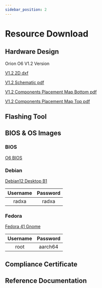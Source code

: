 ```yaml
---
sidebar_position: 2
---
```


# Resource Download

## Hardware Design

Orion O6 V1.2 Version

[V1.2 2D dxf](https://dl.radxa.com)

[V1.2 Schematic pdf](https://dl.radxa.com/orion/o6/hw/radxa_orion_o6_v1.20_schematic.pdf)

[V1.2 Components Placement Map Bottom pdf](https://dl.radxa.com/orion/o6/hw/radxa_orion_o6_v1.20_Components_Placement_map_bot.pdf)

[V1.2 Components Placement Map Top pdf](https://dl.radxa.com/orion/o6/hw/radxa_orion_o6_v1.20_Components_Placement_map_top.pdf)

## Flashing Tool

## BIOS & OS Images

### BIOS

[O6 BIOS](https://github.com/radxa-pkg/edk2-cix/releases)

### Debian

[Debian12 Desktop B1](https://dl.radxa.com/orion/o6/images/debian/orion-o6-debian12-preinstalled-desktop-b1.img.gz)

| Username | Password |
| :------: | :------: |
|  radxa   |  radxa   |

### Fedora

[Fedora 41 Gnome](https://openkoji.iscas.ac.cn/pub/dist-repos/dl/Radxa/Orion-O6/images/fedora-disk-gnome-workstation_radxa_orion-o6_202501041239.raw.gz)

| Username | Password |
| :------: | :------: |
|   root   | aarch64  |

## Compliance Certificate

## Reference Documentation
